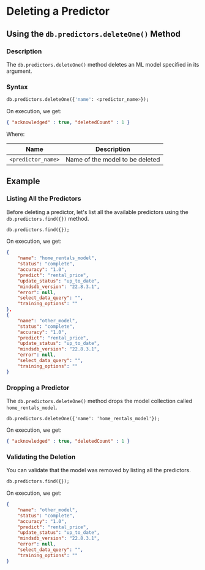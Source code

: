 # Deleting a Predictor

## Using the `db.predictors.deleteOne()` Method

### Description

The `db.predictors.deleteOne()` method deletes an ML model specified in its argument.

### Syntax

```sql
db.predictors.deleteOne({'name': <predictor_name>});
```

On execution, we get:

```json
{ "acknowledged" : true, "deletedCount" : 1 }
```

Where:

| Name               | Description                     |
| ------------------ | ------------------------------- |
| `<predictor_name>` | Name of the model to be deleted |

## Example

### Listing All the Predictors

Before deleting a predictor, let's list all the available predictors using the `db.predictors.find({})` method.

```sql
db.predictors.find({});
```

On execution, we get:

```JSON
{
    "name": "home_rentals_model",
    "status": "complete",
    "accuracy": "1.0",
    "predict": "rental_price",
    "update_status": "up_to_date",
    "mindsdb_version": "22.8.3.1",
    "error": null,
    "select_data_query": "",
    "training_options": ""
},
{
    "name": "other_model",
    "status": "complete",
    "accuracy": "1.0",
    "predict": "rental_price",
    "update_status": "up_to_date",
    "mindsdb_version": "22.8.3.1",
    "error": null,
    "select_data_query": "",
    "training_options": ""
}
```

### Dropping a Predictor

The `db.predictors.deleteOne()` method drops the model collection called `home_rentals_model`.

```
db.predictors.deleteOne({'name': 'home_rentals_model'});
```

On execution, we get:

```json
{ "acknowledged" : true, "deletedCount" : 1 }
```

### Validating the Deletion

You can validate that the model was removed by listing all the predictors.

```sql
db.predictors.find({});
```

On execution, we get:

```json
{
    "name": "other_model",
    "status": "complete",
    "accuracy": "1.0",
    "predict": "rental_price",
    "update_status": "up_to_date",
    "mindsdb_version": "22.8.3.1",
    "error": null,
    "select_data_query": "",
    "training_options": ""
}
```
